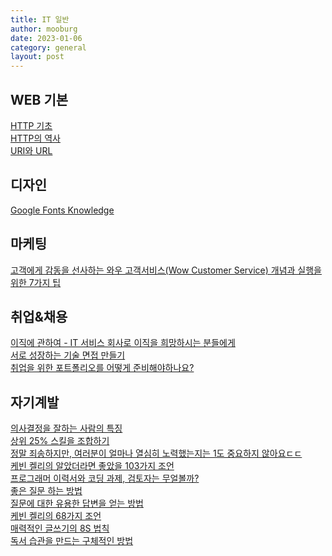 ```yaml
---
title: IT 일반
author: mooburg
date: 2023-01-06
category: general
layout: post
---
```


## WEB 기본
[HTTP 기초](https://velog.io/@koeunyeon/HTTP-%EA%B8%B0%EC%B4%88)  
[HTTP의 역사](https://kadensungbincho.tistory.com/104)  
[URI와 URL](https://geonlee.tistory.com/250)  

디자인
---
[Google Fonts Knowledge](https://fonts.google.com/knowledge)  

마케팅
---
[고객에게 감동을 선사하는 와우 고객서비스(Wow Customer Service) 개념과 실행을 위한 7가지 팁](https://blog.jandi.com/ko/2015/08/18/7-tips-for-wow-customer-service/)  

취업&채용
---
[이직에 관하여 - IT 서비스 회사로 이직을 희망하시는 분들에게](https://goodgid.github.io/About-job-change-For-those-who-want-to-move-to-a-IT-company/)  
[서로 성장하는 기술 면접 만들기](https://hiddenest.dev/good-tech-interview)  
[취업을 위한 포트폴리오를 어떻게 준비해야하나요?](https://velog.io/@couchcoding/%EC%B7%A8%EC%97%85%EC%9D%84-%EC%9C%84%ED%95%9C-%ED%8F%AC%ED%8A%B8%ED%8F%B4%EB%A6%AC%EC%98%A4%EB%A5%BC-%EC%96%B4%EB%96%BB%EA%B2%8C-%EC%A4%80%EB%B9%84%ED%95%B4%EC%95%BC%ED%95%98%EB%82%98%EC%9A%94)  

자기계발 
---
[의사결정을 잘하는 사람의 특징](https://ppss.kr/archives/255881)  
[상위 25% 스킬을 조합하기](https://velog.io/@eddy_song/top-25-skill-c8jcigq7)  
[정말 죄송하지만, 여러분이 얼마나 열심히 노력했는지는 1도 중요하지 않아요ㄷㄷ](https://www.linkedin.com/posts/somew0n_%EC%A0%95%EB%A7%90-%EC%A3%84%EC%86%A1%ED%95%98%EC%A7%80%EB%A7%8C-%EC%97%AC%EB%9F%AC%EB%B6%84%EC%9D%B4-%EC%96%BC%EB%A7%88%EB%82%98-%EC%97%B4%EC%8B%AC%ED%9E%88-%EB%85%B8%EB%A0%A5%ED%96%88%EB%8A%94%EC%A7%80%EB%8A%94-1%EB%8F%84-%EC%A4%91%EC%9A%94%ED%95%98%EC%A7%80-%EC%95%8A%EC%95%84%EC%9A%94-activity-7029961446302093312-wNnR?utm_source=share&utm_medium=member_desktop)  
[케빈 켈리의 알았더라면 좋았을 103가지 조언](https://news.hada.io/topic?id=6600)  
[프로그래머 이력서와 코딩 과제, 검토자는 무얼볼까?](https://blog.indentcorp.com/how-to-write-a-resume-and-a-programming-assignment/)  
[좋은 질문 하는 방법](https://nohriter.tistory.com/106)  
[질문에 대한 유용한 답변을 얻는 방법](https://news.hada.io/topic?id=5253&utm_source=slack&utm_medium=bot&utm_campaign=T019N988A7R)  
[케빈 켈리의 68가지 조언](https://news.hada.io/topic?id=2060)  
[매력적인 글쓰기의 8S 법칙](https://n.news.naver.com/article/020/0003367999)  
[독서 습관을 만드는 구체적인 방법](https://blog.shiren.dev/2020-10-05/)  